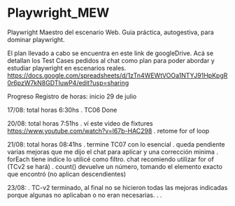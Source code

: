 # Playwright_MEW
Playwright Maestro del escenario Web. Guia práctica, autogestiva, para dominar playwright.

El plan llevado a cabo se encuentra en este link de googleDrive. Acá se detallan los Test Cases pedidos al chat como plan para poder abordar y estudiar playwright en escenarios reales.
https://docs.google.com/spreadsheets/d/1zTn4WEWtVOOa1NTYJ91HpKpgR0r6pzW7kN8GDTIuwP4/edit?usp=sharing 

Progreso
Registro de horas: inicio 29 de julio

17/08: total horas 6:30hs
. TC06 Done

20/08: total horas 7:51hs
. ví este video de fixtures https://www.youtube.com/watch?v=l67b-HAC298 
. retome for of loop

21/08: total horas 08:41hs
. termine TC07 con lo esencial
. queda pendiente varias mejoras que me dijo el chat para aplicar y una corrección minima
. forEach tiene indice  lo utilicé como filtro. chat recomiendo utilizar for of (TCv2 se hará)
. count() devuelve un número, tomando el elemento exacto que encontró (no aplican descendientes)


23/08:
. TC-v2 terminado, al final no se hicieron todas las mejoras indicadas porque algunas no aplicaban o no eran necesarias.
. 
. 